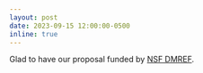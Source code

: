 ```yaml
---
layout: post
date: 2023-09-15 12:00:00-0500
inline: true
---
```


Glad to have our proposal funded by [NSF DMREF](https://www.nsf.gov/awardsearch/showAward?AWD_ID=2324173).
